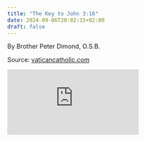 ```yaml
---
title: "The Key to John 3:16"
date: 2024-09-06T20:02:15+02:00
draft: false
---
```



By Brother Peter Dimond, O.S.B.

Source: [vaticancatholic.com](https://vaticancatholic.com/key-john-316/)

<iframe src="https://www.youtube.com/embed/SyXQSUT4_hI?rel=0" frameborder="0" allow="accelerometer; autoplay; clipboard-write; encrypted-media; gyroscope; picture-in-picture" allowfullscreen></iframe>
